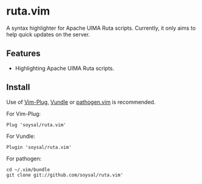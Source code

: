 # ruta.vim
A syntax highlighter for Apache UIMA Ruta scripts. Currently, it only aims to help quick updates on the server.

## Features

- Highlighting Apache UIMA Ruta scripts.

## Install

Use of [Vim-Plug][], [Vundle][] or [pathogen.vim][] is recommended.

[Vim-Plug]:https://github.com/junegunn/vim-plug
[Vundle]:https://github.com/gmarik/vundle
[pathogen.vim]:https://github.com/tpope/vim-pathogen

For Vim-Plug:

    Plug 'soysal/ruta.vim'

For Vundle:

    Plugin 'soysal/ruta.vim'

For pathogen:

    cd ~/.vim/bundle
    git clone git://github.com/soysal/ruta.vim'
